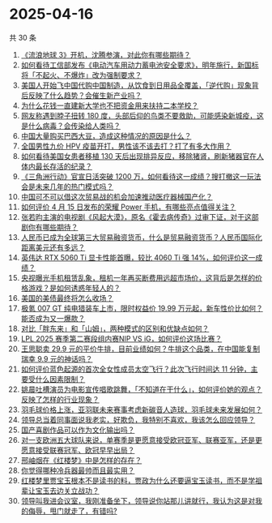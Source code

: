 # 2025-04-16

共 30 条

<!-- BEGIN -->
<!-- 最后更新时间 Wed Apr 16 2025 00:41:41 GMT+0800 (China Standard Time) -->

1. [《流浪地球 3》开机，沈腾参演，对此你有哪些期待？](https://www.zhihu.com/search?q=https%3A%2F%2Fapi.zhihu.com%2Fquestions%2F1895427386939511932)
1. [如何看待工信部发布《电动汽车用动力蓄电池安全要求》，明年施行，新国标将「不起火、不爆炸」改为强制要求？](https://www.zhihu.com/search?q=https%3A%2F%2Fapi.zhihu.com%2Fquestions%2F1895427385853175301)
1. [美国人开始飞中国代购中国制造，从饮食到日用品全覆盖，「逆代购」现象背后反映了什么趋势？会催生新产业吗？](https://www.zhihu.com/search?q=https%3A%2F%2Fapi.zhihu.com%2Fquestions%2F1895118920396009677)
1. [为什么花钱一直建新大学也不把资金用来扶持二本学校？](https://www.zhihu.com/search?q=https%3A%2F%2Fapi.zhihu.com%2Fquestions%2F1894504120913723440)
1. [网友称遇到脖子扭转 180 度，头部后仰的鸟类不要救助，可能感染新城疫，这是什么病毒？会传染给人类吗？](https://www.zhihu.com/search?q=https%3A%2F%2Fapi.zhihu.com%2Fquestions%2F1894875510279989148)
1. [中国大量购买巴西大豆，造成这种情况的原因是什么？](https://www.zhihu.com/search?q=https%3A%2F%2Fapi.zhihu.com%2Fquestions%2F1894671850765804427)
1. [全国男性九价 HPV 疫苗开打，男性该不该去打？打了有多大作用？](https://www.zhihu.com/search?q=https%3A%2F%2Fapi.zhihu.com%2Fquestions%2F1895466694790574506)
1. [如何看待美国女患者移植 130 天后出现排异反应，移除猪肾，刷新猪器官在人体内最长存活的纪录？](https://www.zhihu.com/search?q=https%3A%2F%2Fapi.zhihu.com%2Fquestions%2F1894461532286472586)
1. [《三角洲行动》官宣日活突破 1200 万，如何看待这一成绩？搜打撤这一玩法会是未来几年的热门模式吗？](https://www.zhihu.com/search?q=https%3A%2F%2Fapi.zhihu.com%2Fquestions%2F1895127940590696221)
1. [中国可不可以借这次贸易战的机会加速推动医疗器械国产化？](https://www.zhihu.com/search?q=https%3A%2F%2Fapi.zhihu.com%2Fquestions%2F1893994181803889168)
1. [如何评价 4 月 15 日发布的荣耀 Power 手机，有哪些亮点值得关注？](https://www.zhihu.com/search?q=https%3A%2F%2Fapi.zhihu.com%2Fquestions%2F1895562013117237097)
1. [张若昀主演的电视剧《风起大漠》，原名《霍去病传奇》过审下证，对于这部剧你有哪些期待？](https://www.zhihu.com/search?q=https%3A%2F%2Fapi.zhihu.com%2Fquestions%2F1895194822819684361)
1. [人民币已成为全球第三大贸易融资货币，什么是贸易融资货币？人民币国际化距离美元还有多远？](https://www.zhihu.com/search?q=https%3A%2F%2Fapi.zhihu.com%2Fquestions%2F1895421362576779040)
1. [英伟达 RTX 5060 Ti 显卡性能首曝，较比 4060 Ti 强 14%，如何评价这一成绩？](https://www.zhihu.com/search?q=https%3A%2F%2Fapi.zhihu.com%2Fquestions%2F1894031290241615269)
1. [央视曝光手机租赁乱象，租机一年再买断费用远超市场价，这背后是怎样的价格游戏？是如何诱惑年轻人的？](https://www.zhihu.com/search?q=https%3A%2F%2Fapi.zhihu.com%2Fquestions%2F1895441115974427868)
1. [美国的美债最终将怎么收场？](https://www.zhihu.com/search?q=https%3A%2F%2Fapi.zhihu.com%2Fquestions%2F659338147)
1. [极氪 007 GT 纯电猎装车上市，限时权益价 19.99 万元起，新车性价比如何？能否成为又一爆款？](https://www.zhihu.com/search?q=https%3A%2F%2Fapi.zhihu.com%2Fquestions%2F9037826740)
1. [对比「胖东来」和「山姆」，两种模式的区别和优缺点如何？](https://www.zhihu.com/search?q=https%3A%2F%2Fapi.zhihu.com%2Fquestions%2F1895430350932505139)
1. [LPL 2025 赛季第二赛段组内赛NIP VS iG，如何评价这场比赛？](https://www.zhihu.com/search?q=https%3A%2F%2Fapi.zhihu.com%2Fquestions%2F1895546026439459882)
1. [王思聪卖 29.9 元的平价牛排，目前业绩如何？牛排这个品类，在中国能复制瑞幸 9.9 元的神话吗？](https://www.zhihu.com/search?q=https%3A%2F%2Fapi.zhihu.com%2Fquestions%2F1894437224612881372)
1. [如何评价蓝色起源的首次全女性成员太空飞行？此次飞行时间达 11 分钟，主要受什么因素限制？](https://www.zhihu.com/search?q=https%3A%2F%2Fapi.zhihu.com%2Fquestions%2F1895344548907044882)
1. [姚晨吐槽演员为电影宣传唱歌跳舞，「不知道在干什么」，如何评价她的观点？反映了怎样的行业现象？](https://www.zhihu.com/search?q=https%3A%2F%2Fapi.zhihu.com%2Fquestions%2F1895102569887523437)
1. [羽毛球价格上涨，亚羽联未来赛事考虑新碳音人造球，羽毛球未来发展如何？](https://www.zhihu.com/search?q=https%3A%2F%2Fapi.zhihu.com%2Fquestions%2F1893413247803192557)
1. [领导总当着同事面说我老实，好欺负，我特别不喜欢，我该怎么回应领导？](https://www.zhihu.com/search?q=https%3A%2F%2Fapi.zhihu.com%2Fquestions%2F1894717817875588295)
1. [国产喜剧作品可以作为文化输出吗？](https://www.zhihu.com/search?q=https%3A%2F%2Fapi.zhihu.com%2Fquestions%2F1892903924136129701)
1. [对一支欧洲五大球队来说，单赛季是更愿意接受欧冠亚军、联赛亚军，还是更愿意接受联赛冠军、欧冠早早出局？](https://www.zhihu.com/search?q=https%3A%2F%2Fapi.zhihu.com%2Fquestions%2F1893957098406118295)
1. [邢岫烟在《红楼梦》中是怎样的存在？](https://www.zhihu.com/search?q=https%3A%2F%2Fapi.zhihu.com%2Fquestions%2F30807874)
1. [你觉得哪种冷兵器最帅而且最实用？](https://www.zhihu.com/search?q=https%3A%2F%2Fapi.zhihu.com%2Fquestions%2F9472077522)
1. [红楼梦里贾宝玉根本不是读书的料，贾政为什么还要逼宝玉读书，而不是学祖辈让宝玉去边关立战功？](https://www.zhihu.com/search?q=https%3A%2F%2Fapi.zhihu.com%2Fquestions%2F1893244456087552714)
1. [领导叫我进会议室，我刚准备坐下，领导说你站那儿讲就行，我认为这是对我的侮辱，甩门就走了，有错吗?](https://www.zhihu.com/search?q=https%3A%2F%2Fapi.zhihu.com%2Fquestions%2F1895028989132785588)

<!-- END -->
